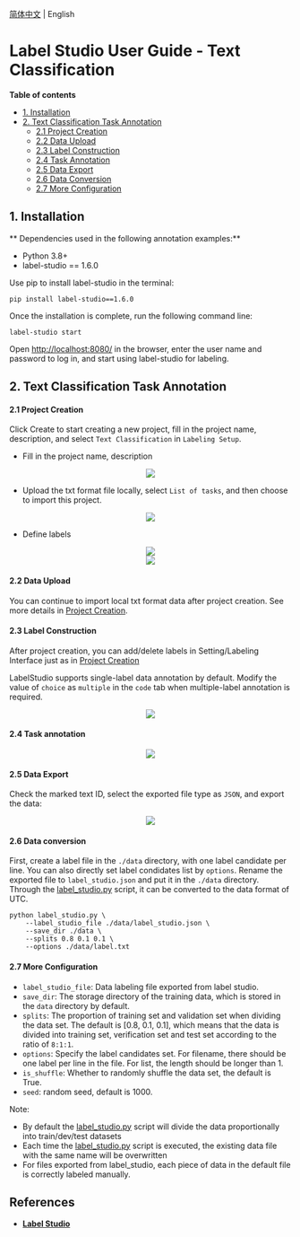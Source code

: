 [简体中文](label_studio_text.md) | English

# Label Studio User Guide - Text Classification

**Table of contents**

- [1. Installation](#1)
- [2. Text Classification Task Annotation](#2)
     - [2.1 Project Creation](#21)
     - [2.2 Data Upload](#22)
     - [2.3 Label Construction](#23)
     - [2.4 Task Annotation](#24)
     - [2.5 Data Export](#25)
     - [2.6 Data Conversion](#26)
     - [2.7 More Configuration](#27)

<a name="1"></a>

## 1. Installation

** Dependencies used in the following annotation examples:**

- Python 3.8+
- label-studio == 1.6.0

Use pip to install label-studio in the terminal:

```shell
pip install label-studio==1.6.0
```

Once the installation is complete, run the following command line:
```shell
label-studio start
```

Open [http://localhost:8080/](http://127.0.0.1:8080/) in the browser, enter the user name and password to log in, and start using label-studio for labeling.

<a name="2"></a>

## 2. Text Classification Task Annotation

<a name="21"></a>

#### 2.1 Project Creation

Click Create to start creating a new project, fill in the project name, description, and select ``Text Classification`` in ``Labeling Setup``.

- Fill in the project name, description

<div align="center">
    <img src=https://user-images.githubusercontent.com/25607475/210772704-7d8ebe91-eeb7-4760-82ac-f3c6478b754b.png />
</div>

- Upload the txt format file locally, select ``List of tasks``, and then choose to import this project.

<a name="data"></a>

<div align="center">
    <img src=https://user-images.githubusercontent.com/25607475/210775940-59809038-fa55-44cf-8c9d-1b19dcbdc8a6.png  />
</div>

- Define labels

<a name="label"></a>

<div align="center">
    <img src=https://user-images.githubusercontent.com/25607475/210775986-6402db99-4ab5-4ef7-af8d-9a8c91e12d3e.png />
</div>

<div align="center">
    <img src=https://user-images.githubusercontent.com/25607475/210776027-c4beb431-a450-43b9-ba06-1ee5455a95c5.png />
</div>

<a name="22"></a>

#### 2.2 Data Upload

You can continue to import local txt format data after project creation. See more details in [Project Creation](#data).

<a name="23"></a>

#### 2.3 Label Construction

After project creation, you can add/delete labels in Setting/Labeling Interface just as in [Project Creation](#label)

LabelStudio supports single-label data annotation by default. Modify the value of `choice` as `multiple` in the `code` tab when multiple-label annotation is required.

<div align="center">
    <img src=https://user-images.githubusercontent.com/25607475/222630045-8d6eebf7-572f-43d2-b7a1-24bf21a47fad.png />
</div>

<a name="24"></a>

#### 2.4 Task annotation

<div align="center">
    <img src=https://user-images.githubusercontent.com/25607475/210778977-842785fc-8dff-4065-81af-8216d3646f01.png />
</div>

<a name="25"></a>

#### 2.5 Data Export

Check the marked text ID, select the exported file type as ``JSON``, and export the data:

<div align="center">
    <img src=https://user-images.githubusercontent.com/25607475/210779879-7560116b-22ab-433c-8123-43402659bf1a.png />
</div>

<a name="26"></a>

#### 2.6 Data conversion

First, create a label file in the `./data` directory, with one label candidate per line. You can also directly set label condidates list by `options`. Rename the exported file to ``label_studio.json`` and put it in the ``./data`` directory. Through the [label_studio.py](./label_studio.py) script, it can be converted to the data format of UTC.


```shell
python label_studio.py \
    --label_studio_file ./data/label_studio.json \
    --save_dir ./data \
    --splits 0.8 0.1 0.1 \
    --options ./data/label.txt
```

<a name="27"></a>

#### 2.7 More Configuration

- ``label_studio_file``: Data labeling file exported from label studio.
- ``save_dir``: The storage directory of the training data, which is stored in the ``data`` directory by default.
- ``splits``: The proportion of training set and validation set when dividing the data set. The default is [0.8, 0.1, 0.1], which means that the data is divided into training set, verification set and test set according to the ratio of ``8:1:1``.
- ``options``: Specify the label candidates set. For filename, there should be one label per line in the file. For list, the length should be longer than 1.
- ``is_shuffle``: Whether to randomly shuffle the data set, the default is True.
- ``seed``: random seed, default is 1000.

Note:
- By default the [label_studio.py](./label_studio.py) script will divide the data proportionally into train/dev/test datasets
- Each time the [label_studio.py](./label_studio.py) script is executed, the existing data file with the same name will be overwritten
- For files exported from label_studio, each piece of data in the default file is correctly labeled manually.

## References
- **[Label Studio](https://labelstud.io/)**
